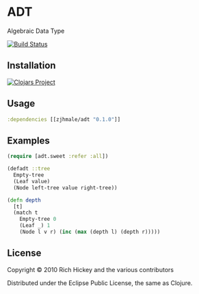 # ADT

Algebraic Data Type

[![Build Status](https://travis-ci.org/zjhmale/ADT.svg?branch=master)](https://travis-ci.org/zjhmale/ADT)

## Installation

[![Clojars Project](http://clojars.org/zjhmale/adt/latest-version.svg)](http://clojars.org/zjhmale/adt)

## Usage

```clojure
:dependencies [[zjhmale/adt "0.1.0"]]
```

## Examples

```clojure
(require [adt.sweet :refer :all])

(defadt ::tree
  Empty-tree
  (Leaf value)
  (Node left-tree value right-tree))

(defn depth
  [t]
  (match t
    Empty-tree 0
    (Leaf _) 1
    (Node l v r) (inc (max (depth l) (depth r)))))
```

## License

Copyright © 2010 Rich Hickey and the various contributors

Distributed under the Eclipse Public License, the same as Clojure.
